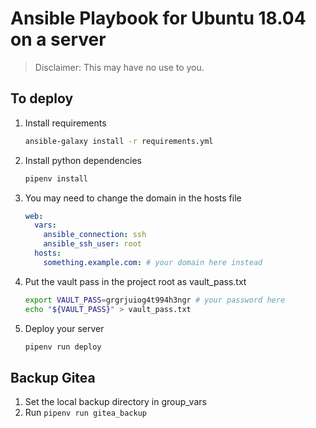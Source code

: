 # Ansible Playbook for Ubuntu 18.04 on a server

> Disclaimer: This may have no use to you.

## To deploy

1. Install requirements

    ```bash
    ansible-galaxy install -r requirements.yml
    ```
    
1. Install python dependencies
    ```bash
    pipenv install
    ```

1. You may need to change the domain in the hosts file

    ```yaml
    web:
      vars:
        ansible_connection: ssh
        ansible_ssh_user: root
      hosts:
        something.example.com: # your domain here instead
    ```
    
1. Put the vault pass in the project root as vault_pass.txt

    ```bash
    export VAULT_PASS=grgrjuiog4t994h3ngr # your password here
    echo "${VAULT_PASS}" > vault_pass.txt
    ```

1. Deploy your server
    ```bash
    pipenv run deploy
    ```

## Backup Gitea

1. Set the local backup directory in group_vars
1. Run `pipenv run gitea_backup`
